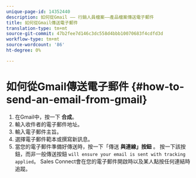 ```yaml
---
unique-page-id: 14352440
description: 如何從Gmail —— 行銷人員檔案——產品檔案傳送電子郵件
title: 如何從Gmail傳送電子郵件
translation-type: tm+mt
source-git-commit: 47b2fee7d146c3dc558d4bbb10070683f4cdfd3d
workflow-type: tm+mt
source-wordcount: '86'
ht-degree: 0%

---
```



# 如何從Gmail傳送電子郵件 {#how-to-send-an-email-from-gmail}

1. 在Gmail中，按一下 **合成**。
1. 輸入收件者的電子郵件地址。
1. 輸入電子郵件主旨。
1. 選擇電子郵件範本或撰寫新訊息。
1. 當您的電子郵件準備好傳送時，按一下「傳送 **與連線」按鈕** 。 按一下該按鈕，而非一般傳送按鈕 `will ensure your email is sent with tracking applied`。 Sales Connect會在您的電子郵件開啟時以及某人點按任何連結時追蹤。

